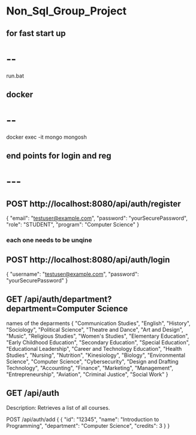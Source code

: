 # Non_Sql_Group_Project

## for fast start up 
# -- 
run.bat 

## docker
# -- 
docker exec -it mongo mongosh



## end points for login and reg
# ---


## POST http://localhost:8080/api/auth/register

{
  "email": "testuser@example.com",
  "password": "yourSecurePassword",
  "role": "STUDENT",
  "program": "Computer Science"
}
### each one needs to be unqine 

## POST http://localhost:8080/api/auth/login
{
  "username": "testuser@example.com",
  "password": "yourSecurePassword"
}


## GET /api/auth/department?department=Computer Science

names of the deparments 
{
   "Communication Studies", "English", "History", "Sociology", "Political Science",
    "Theatre and Dance", "Art and Design", "Music", "Religious Studies", "Women's Studies",
    "Elementary Education", "Early Childhood Education", "Secondary Education",
    "Special Education", "Educational Leadership", "Career and Technology Education",
    "Health Studies", "Nursing", "Nutrition", "Kinesiology", "Biology", "Environmental Science",
    "Computer Science", "Cybersecurity", "Design and Drafting Technology",
    "Accounting", "Finance", "Marketing", "Management", "Entrepreneurship", "Aviation",
    "Criminal Justice", "Social Work"
}
## GET /api/auth
Description: Retrieves a list of all courses.



POST /api/auth/add
{
  {
    "id": "12345",
    "name": "Introduction to Programming",
    "department": "Computer Science",
    "credits": 3
}
}